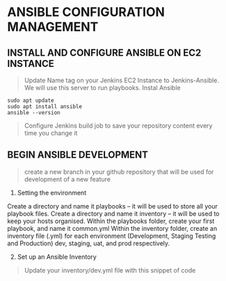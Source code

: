 # ANSIBLE CONFIGURATION MANAGEMENT
## INSTALL AND CONFIGURE ANSIBLE ON EC2 INSTANCE
> Update Name tag on your Jenkins EC2 Instance to Jenkins-Ansible. We will use this server to run playbooks.
> Instal Ansible
```
sudo apt update
sudo apt install ansible
ansible --version
```
> Configure Jenkins build job to save your repository content every time you change it
## BEGIN ANSIBLE DEVELOPMENT
> create a new branch in your github repository that will be used for development of a new feature

1. Setting the environment

Create a directory and name it playbooks – it will be used to store all your playbook files.
Create a directory and name it inventory – it will be used to keep your hosts organised.
Within the playbooks folder, create your first playbook, and name it common.yml
Within the inventory folder, create an inventory file (.yml) for each environment (Development, Staging Testing and Production) dev, staging, uat, and prod respectively.

2. Set up an Ansible Inventory
> Update your inventory/dev.yml file with this snippet of code